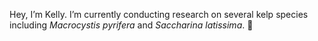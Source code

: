 Hey, I’m Kelly. I’m currently conducting research on several kelp species including _Macrocystis pyrifera_ and _Saccharina latissima_. 🌿

<!---
kellywithsword/kellywithsword is a ✨ special ✨ repository because its `README.md` (this file) appears on your GitHub profile.
You can click the Preview link to take a look at your changes.
--->
